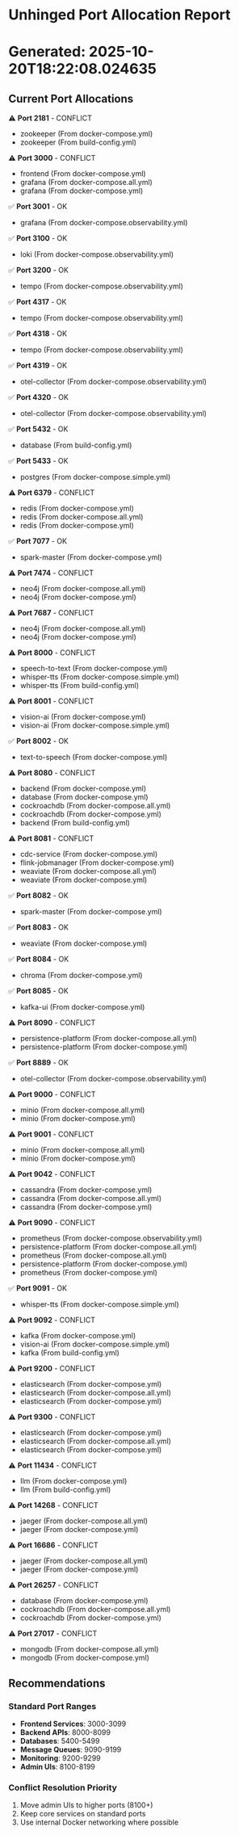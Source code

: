# Unhinged Port Allocation Report
# Generated: 2025-10-20T18:22:08.024635

## Current Port Allocations

⚠️  **Port 2181** - CONFLICT
   - zookeeper (From docker-compose.yml)
   - zookeeper (From build-config.yml)

⚠️  **Port 3000** - CONFLICT
   - frontend (From docker-compose.yml)
   - grafana (From docker-compose.all.yml)
   - grafana (From docker-compose.yml)

✅ **Port 3001** - OK
   - grafana (From docker-compose.observability.yml)

✅ **Port 3100** - OK
   - loki (From docker-compose.observability.yml)

✅ **Port 3200** - OK
   - tempo (From docker-compose.observability.yml)

✅ **Port 4317** - OK
   - tempo (From docker-compose.observability.yml)

✅ **Port 4318** - OK
   - tempo (From docker-compose.observability.yml)

✅ **Port 4319** - OK
   - otel-collector (From docker-compose.observability.yml)

✅ **Port 4320** - OK
   - otel-collector (From docker-compose.observability.yml)

✅ **Port 5432** - OK
   - database (From build-config.yml)

✅ **Port 5433** - OK
   - postgres (From docker-compose.simple.yml)

⚠️  **Port 6379** - CONFLICT
   - redis (From docker-compose.yml)
   - redis (From docker-compose.all.yml)
   - redis (From docker-compose.yml)

✅ **Port 7077** - OK
   - spark-master (From docker-compose.yml)

⚠️  **Port 7474** - CONFLICT
   - neo4j (From docker-compose.all.yml)
   - neo4j (From docker-compose.yml)

⚠️  **Port 7687** - CONFLICT
   - neo4j (From docker-compose.all.yml)
   - neo4j (From docker-compose.yml)

⚠️  **Port 8000** - CONFLICT
   - speech-to-text (From docker-compose.yml)
   - whisper-tts (From docker-compose.simple.yml)
   - whisper-tts (From build-config.yml)

⚠️  **Port 8001** - CONFLICT
   - vision-ai (From docker-compose.yml)
   - vision-ai (From docker-compose.simple.yml)

✅ **Port 8002** - OK
   - text-to-speech (From docker-compose.yml)

⚠️  **Port 8080** - CONFLICT
   - backend (From docker-compose.yml)
   - database (From docker-compose.yml)
   - cockroachdb (From docker-compose.all.yml)
   - cockroachdb (From docker-compose.yml)
   - backend (From build-config.yml)

⚠️  **Port 8081** - CONFLICT
   - cdc-service (From docker-compose.yml)
   - flink-jobmanager (From docker-compose.yml)
   - weaviate (From docker-compose.all.yml)
   - weaviate (From docker-compose.yml)

✅ **Port 8082** - OK
   - spark-master (From docker-compose.yml)

✅ **Port 8083** - OK
   - weaviate (From docker-compose.yml)

✅ **Port 8084** - OK
   - chroma (From docker-compose.yml)

✅ **Port 8085** - OK
   - kafka-ui (From docker-compose.yml)

⚠️  **Port 8090** - CONFLICT
   - persistence-platform (From docker-compose.all.yml)
   - persistence-platform (From docker-compose.yml)

✅ **Port 8889** - OK
   - otel-collector (From docker-compose.observability.yml)

⚠️  **Port 9000** - CONFLICT
   - minio (From docker-compose.all.yml)
   - minio (From docker-compose.yml)

⚠️  **Port 9001** - CONFLICT
   - minio (From docker-compose.all.yml)
   - minio (From docker-compose.yml)

⚠️  **Port 9042** - CONFLICT
   - cassandra (From docker-compose.yml)
   - cassandra (From docker-compose.all.yml)
   - cassandra (From docker-compose.yml)

⚠️  **Port 9090** - CONFLICT
   - prometheus (From docker-compose.observability.yml)
   - persistence-platform (From docker-compose.all.yml)
   - prometheus (From docker-compose.all.yml)
   - persistence-platform (From docker-compose.yml)
   - prometheus (From docker-compose.yml)

✅ **Port 9091** - OK
   - whisper-tts (From docker-compose.simple.yml)

⚠️  **Port 9092** - CONFLICT
   - kafka (From docker-compose.yml)
   - vision-ai (From docker-compose.simple.yml)
   - kafka (From build-config.yml)

⚠️  **Port 9200** - CONFLICT
   - elasticsearch (From docker-compose.yml)
   - elasticsearch (From docker-compose.all.yml)
   - elasticsearch (From docker-compose.yml)

⚠️  **Port 9300** - CONFLICT
   - elasticsearch (From docker-compose.yml)
   - elasticsearch (From docker-compose.all.yml)
   - elasticsearch (From docker-compose.yml)

⚠️  **Port 11434** - CONFLICT
   - llm (From docker-compose.yml)
   - llm (From build-config.yml)

⚠️  **Port 14268** - CONFLICT
   - jaeger (From docker-compose.all.yml)
   - jaeger (From docker-compose.yml)

⚠️  **Port 16686** - CONFLICT
   - jaeger (From docker-compose.all.yml)
   - jaeger (From docker-compose.yml)

⚠️  **Port 26257** - CONFLICT
   - database (From docker-compose.yml)
   - cockroachdb (From docker-compose.all.yml)
   - cockroachdb (From docker-compose.yml)

⚠️  **Port 27017** - CONFLICT
   - mongodb (From docker-compose.all.yml)
   - mongodb (From docker-compose.yml)

## Recommendations

### Standard Port Ranges
- **Frontend Services**: 3000-3099
- **Backend APIs**: 8000-8099
- **Databases**: 5400-5499
- **Message Queues**: 9090-9199
- **Monitoring**: 9200-9299
- **Admin UIs**: 8100-8199

### Conflict Resolution Priority
1. Move admin UIs to higher ports (8100+)
2. Keep core services on standard ports
3. Use internal Docker networking where possible
